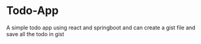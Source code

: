# Todo-App
A simple todo app using react and springboot and can create a gist file and save all the todo in gist
